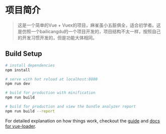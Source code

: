 # 项目简介

> 这是一个简单的Vue + Vuex的项目，麻雀虽小五脏俱全，适合初学者。这是仿照一个bailicangdu的一个项目开发的，项目结构不太一样，按照自己的开发习惯开发的，但是功能大体相同。

## Build Setup

``` bash
# install dependencies
npm install

# serve with hot reload at localhost:8080
npm run dev

# build for production with minification
npm run build

# build for production and view the bundle analyzer report
npm run build --report
```

For detailed explanation on how things work, checkout the [guide](http://vuejs-templates.github.io/webpack/) and [docs for vue-loader](http://vuejs.github.io/vue-loader).
